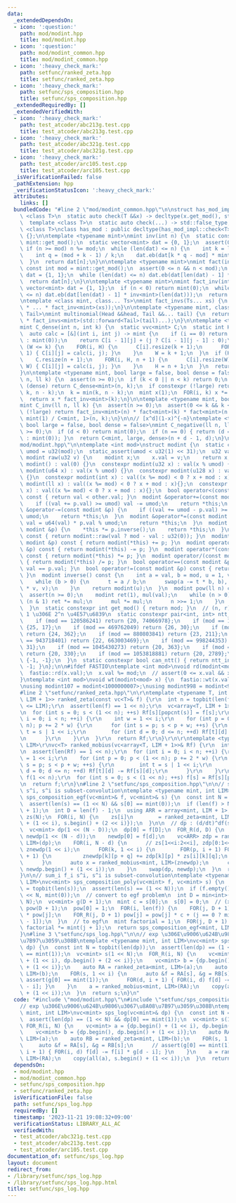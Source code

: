 ```yaml
---
data:
  _extendedDependsOn:
  - icon: ':question:'
    path: mod/modint.hpp
    title: mod/modint.hpp
  - icon: ':question:'
    path: mod/modint_common.hpp
    title: mod/modint_common.hpp
  - icon: ':heavy_check_mark:'
    path: setfunc/ranked_zeta.hpp
    title: setfunc/ranked_zeta.hpp
  - icon: ':heavy_check_mark:'
    path: setfunc/sps_composition.hpp
    title: setfunc/sps_composition.hpp
  _extendedRequiredBy: []
  _extendedVerifiedWith:
  - icon: ':heavy_check_mark:'
    path: test_atcoder/abc213g.test.cpp
    title: test_atcoder/abc213g.test.cpp
  - icon: ':heavy_check_mark:'
    path: test_atcoder/abc321g.test.cpp
    title: test_atcoder/abc321g.test.cpp
  - icon: ':heavy_check_mark:'
    path: test_atcoder/arc105.test.cpp
    title: test_atcoder/arc105.test.cpp
  _isVerificationFailed: false
  _pathExtension: hpp
  _verificationStatusIcon: ':heavy_check_mark:'
  attributes:
    links: []
  bundledCode: "#line 2 \"mod/modint_common.hpp\"\n\nstruct has_mod_impl {\n  template\
    \ <class T>\n  static auto check(T &&x) -> decltype(x.get_mod(), std::true_type{});\n\
    \  template <class T>\n  static auto check(...) -> std::false_type;\n};\n\ntemplate\
    \ <class T>\nclass has_mod : public decltype(has_mod_impl::check<T>(std::declval<T>()))\
    \ {};\n\ntemplate <typename mint>\nmint inv(int n) {\n  static const int mod =\
    \ mint::get_mod();\n  static vector<mint> dat = {0, 1};\n  assert(0 <= n);\n \
    \ if (n >= mod) n %= mod;\n  while (len(dat) <= n) {\n    int k = len(dat);\n\
    \    int q = (mod + k - 1) / k;\n    dat.eb(dat[k * q - mod] * mint::raw(q));\n\
    \  }\n  return dat[n];\n}\n\ntemplate <typename mint>\nmint fact(int n) {\n  static\
    \ const int mod = mint::get_mod();\n  assert(0 <= n && n < mod);\n  static vector<mint>\
    \ dat = {1, 1};\n  while (len(dat) <= n) dat.eb(dat[len(dat) - 1] * mint::raw(len(dat)));\n\
    \  return dat[n];\n}\n\ntemplate <typename mint>\nmint fact_inv(int n) {\n  static\
    \ vector<mint> dat = {1, 1};\n  if (n < 0) return mint(0);\n  while (len(dat)\
    \ <= n) dat.eb(dat[len(dat) - 1] * inv<mint>(len(dat)));\n  return dat[n];\n}\n\
    \ntemplate <class mint, class... Ts>\nmint fact_invs(Ts... xs) {\n  return (mint(1)\
    \ * ... * fact_inv<mint>(xs));\n}\n\ntemplate <typename mint, class Head, class...\
    \ Tail>\nmint multinomial(Head &&head, Tail &&... tail) {\n  return fact<mint>(head)\
    \ * fact_invs<mint>(std::forward<Tail>(tail)...);\n}\n\ntemplate <typename mint>\n\
    mint C_dense(int n, int k) {\n  static vvc<mint> C;\n  static int H = 0, W = 0;\n\
    \  auto calc = [&](int i, int j) -> mint {\n    if (i == 0) return (j == 0 ? mint(1)\
    \ : mint(0));\n    return C[i - 1][j] + (j ? C[i - 1][j - 1] : 0);\n  };\n  if\
    \ (W <= k) {\n    FOR(i, H) {\n      C[i].resize(k + 1);\n      FOR(j, W, k +\
    \ 1) { C[i][j] = calc(i, j); }\n    }\n    W = k + 1;\n  }\n  if (H <= n) {\n\
    \    C.resize(n + 1);\n    FOR(i, H, n + 1) {\n      C[i].resize(W);\n      FOR(j,\
    \ W) { C[i][j] = calc(i, j); }\n    }\n    H = n + 1;\n  }\n  return C[n][k];\n\
    }\n\ntemplate <typename mint, bool large = false, bool dense = false>\nmint C(ll\
    \ n, ll k) {\n  assert(n >= 0);\n  if (k < 0 || n < k) return 0;\n  if constexpr\
    \ (dense) return C_dense<mint>(n, k);\n  if constexpr (!large) return multinomial<mint>(n,\
    \ k, n - k);\n  k = min(k, n - k);\n  mint x(1);\n  FOR(i, k) x *= mint(n - i);\n\
    \  return x * fact_inv<mint>(k);\n}\n\ntemplate <typename mint, bool large = false>\n\
    mint C_inv(ll n, ll k) {\n  assert(n >= 0);\n  assert(0 <= k && k <= n);\n  if\
    \ (!large) return fact_inv<mint>(n) * fact<mint>(k) * fact<mint>(n - k);\n  return\
    \ mint(1) / C<mint, 1>(n, k);\n}\n\n// [x^d](1-x)^{-n}\ntemplate <typename mint,\
    \ bool large = false, bool dense = false>\nmint C_negative(ll n, ll d) {\n  assert(n\
    \ >= 0);\n  if (d < 0) return mint(0);\n  if (n == 0) { return (d == 0 ? mint(1)\
    \ : mint(0)); }\n  return C<mint, large, dense>(n + d - 1, d);\n}\n#line 3 \"\
    mod/modint.hpp\"\n\ntemplate <int mod>\nstruct modint {\n  static constexpr u32\
    \ umod = u32(mod);\n  static_assert(umod < u32(1) << 31);\n  u32 val;\n\n  static\
    \ modint raw(u32 v) {\n    modint x;\n    x.val = v;\n    return x;\n  }\n  constexpr\
    \ modint() : val(0) {}\n  constexpr modint(u32 x) : val(x % umod) {}\n  constexpr\
    \ modint(u64 x) : val(x % umod) {}\n  constexpr modint(u128 x) : val(x % umod)\
    \ {}\n  constexpr modint(int x) : val((x %= mod) < 0 ? x + mod : x){};\n  constexpr\
    \ modint(ll x) : val((x %= mod) < 0 ? x + mod : x){};\n  constexpr modint(i128\
    \ x) : val((x %= mod) < 0 ? x + mod : x){};\n  bool operator<(const modint &other)\
    \ const { return val < other.val; }\n  modint &operator+=(const modint &p) {\n\
    \    if ((val += p.val) >= umod) val -= umod;\n    return *this;\n  }\n  modint\
    \ &operator-=(const modint &p) {\n    if ((val += umod - p.val) >= umod) val -=\
    \ umod;\n    return *this;\n  }\n  modint &operator*=(const modint &p) {\n   \
    \ val = u64(val) * p.val % umod;\n    return *this;\n  }\n  modint &operator/=(const\
    \ modint &p) {\n    *this *= p.inverse();\n    return *this;\n  }\n  modint operator-()\
    \ const { return modint::raw(val ? mod - val : u32(0)); }\n  modint operator+(const\
    \ modint &p) const { return modint(*this) += p; }\n  modint operator-(const modint\
    \ &p) const { return modint(*this) -= p; }\n  modint operator*(const modint &p)\
    \ const { return modint(*this) *= p; }\n  modint operator/(const modint &p) const\
    \ { return modint(*this) /= p; }\n  bool operator==(const modint &p) const { return\
    \ val == p.val; }\n  bool operator!=(const modint &p) const { return val != p.val;\
    \ }\n  modint inverse() const {\n    int a = val, b = mod, u = 1, v = 0, t;\n\
    \    while (b > 0) {\n      t = a / b;\n      swap(a -= t * b, b), swap(u -= t\
    \ * v, v);\n    }\n    return modint(u);\n  }\n  modint pow(ll n) const {\n  \
    \  assert(n >= 0);\n    modint ret(1), mul(val);\n    while (n > 0) {\n      if\
    \ (n & 1) ret *= mul;\n      mul *= mul;\n      n >>= 1;\n    }\n    return ret;\n\
    \  }\n  static constexpr int get_mod() { return mod; }\n  // (n, r), r \u306F\
    \ 1 \u306E 2^n \u4E57\u6839\n  static constexpr pair<int, int> ntt_info() {\n\
    \    if (mod == 120586241) return {20, 74066978};\n    if (mod == 167772161) return\
    \ {25, 17};\n    if (mod == 469762049) return {26, 30};\n    if (mod == 754974721)\
    \ return {24, 362};\n    if (mod == 880803841) return {23, 211};\n    if (mod\
    \ == 943718401) return {22, 663003469};\n    if (mod == 998244353) return {23,\
    \ 31};\n    if (mod == 1045430273) return {20, 363};\n    if (mod == 1051721729)\
    \ return {20, 330};\n    if (mod == 1053818881) return {20, 2789};\n    return\
    \ {-1, -1};\n  }\n  static constexpr bool can_ntt() { return ntt_info().fi !=\
    \ -1; }\n};\n\n#ifdef FASTIO\ntemplate <int mod>\nvoid rd(modint<mod> &x) {\n\
    \  fastio::rd(x.val);\n  x.val %= mod;\n  // assert(0 <= x.val && x.val < mod);\n\
    }\ntemplate <int mod>\nvoid wt(modint<mod> x) {\n  fastio::wt(x.val);\n}\n#endif\n\
    \nusing modint107 = modint<1000000007>;\nusing modint998 = modint<998244353>;\n\
    #line 2 \"setfunc/ranked_zeta.hpp\"\n\r\ntemplate <typename T, int LIM>\r\nvc<array<T,\
    \ LIM + 1>> ranked_zeta(const vc<T>& f) {\r\n  int n = topbit(len(f));\r\n  assert(n\
    \ <= LIM);\r\n  assert(len(f) == 1 << n);\r\n  vc<array<T, LIM + 1>> Rf(1 << n);\r\
    \n  for (int s = 0; s < (1 << n); ++s) Rf[s][popcnt(s)] = f[s];\r\n  for (int\
    \ i = 0; i < n; ++i) {\r\n    int w = 1 << i;\r\n    for (int p = 0; p < (1 <<\
    \ n); p += 2 * w) {\r\n      for (int s = p; s < p + w; ++s) {\r\n        int\
    \ t = s | 1 << i;\r\n        for (int d = 0; d <= n; ++d) Rf[t][d] += Rf[s][d];\r\
    \n      }\r\n    }\r\n  }\r\n  return Rf;\r\n}\r\n\r\ntemplate <typename T, int\
    \ LIM>\r\nvc<T> ranked_mobius(vc<array<T, LIM + 1>>& Rf) {\r\n  int n = topbit(len(Rf));\r\
    \n  assert(len(Rf) == 1 << n);\r\n  for (int i = 0; i < n; ++i) {\r\n    int w\
    \ = 1 << i;\r\n    for (int p = 0; p < (1 << n); p += 2 * w) {\r\n      for (int\
    \ s = p; s < p + w; ++s) {\r\n        int t = s | 1 << i;\r\n        for (int\
    \ d = 0; d <= n; ++d) Rf[t][d] -= Rf[s][d];\r\n      }\r\n    }\r\n  }\r\n  vc<T>\
    \ f(1 << n);\r\n  for (int s = 0; s < (1 << n); ++s) f[s] = Rf[s][popcnt(s)];\r\
    \n  return f;\r\n}\n#line 2 \"setfunc/sps_composition.hpp\"\n\n// sum_i f_i/i!\
    \ s^i, s^i is subset-convolution\ntemplate <typename mint, int LIM>\nvc<mint>\
    \ sps_composition_egf(vc<mint>& f, vc<mint>& s) {\n  const int N = topbit(len(s));\n\
    \  assert(len(s) == (1 << N) && s[0] == mint(0));\n  if (len(f) > N) f.resize(N\
    \ + 1);\n  int D = len(f) - 1;\n  using ARR = array<mint, LIM + 1>;\n  vvc<ARR>\
    \ zs(N);\n  FOR(i, N) {\n    zs[i]\n        = ranked_zeta<mint, LIM>({s.begin()\
    \ + (1 << i), s.begin() + (2 << i)});\n  }\n\n  // dp : (d/dt)^df(s) (d=D,D-1,...)\n\
    \  vc<mint> dp(1 << (N - D));\n  dp[0] = f[D];\n  FOR_R(d, D) {\n    vc<mint>\
    \ newdp(1 << (N - d));\n    newdp[0] = f[d];\n    vc<ARR> zdp = ranked_zeta<mint,\
    \ LIM>(dp);\n    FOR(i, N - d) {\n      // zs[1<<i:2<<i], zdp[0:1<<i]\n      vc<ARR>\
    \ znewdp(1 << i);\n      FOR(k, 1 << i) {\n        FOR(p, i + 1) FOR(q, i - p\
    \ + 1) {\n          znewdp[k][p + q] += zdp[k][p] * zs[i][k][q];\n        }\n\
    \      }\n      auto x = ranked_mobius<mint, LIM>(znewdp);\n      copy(all(x),\
    \ newdp.begin() + (1 << i));\n    }\n    swap(dp, newdp);\n  }\n  return dp;\n\
    }\n\n// sum_i f_i s^i, s^i is subset-convolution\ntemplate <typename mint, int\
    \ LIM>\nvc<mint> sps_composition_poly(vc<mint> f, vc<mint> s) {\n  const int N\
    \ = topbit(len(s));\n  assert(len(s) == (1 << N));\n  if (f.empty()) return vc<mint>(1\
    \ << N, mint(0));\n  // convert to egf problem\n  int D = min<int>(len(f) - 1,\
    \ N);\n  vc<mint> g(D + 1);\n  mint c = s[0];\n  s[0] = 0;\n  // (x+c)^i\n  vc<mint>\
    \ pow(D + 1);\n  pow[0] = 1;\n  FOR(i, len(f)) {\n    FOR(j, D + 1) g[j] += f[i]\
    \ * pow[j];\n    FOR_R(j, D + 1) pow[j] = pow[j] * c + (j == 0 ? mint(0) : pow[j\
    \ - 1]);\n  }\n  // to egf\n  mint factorial = 1;\n  FOR(j, D + 1) g[j] *= factorial,\
    \ factorial *= mint(j + 1);\n  return sps_composition_egf<mint, LIM>(g, s);\n\
    }\n#line 3 \"setfunc/sps_log.hpp\"\n\n// exp \u306E\u9006\u624B\u9806\u3067\u8A08\
    \u7B97\u3059\u308B\ntemplate <typename mint, int LIM>\nvc<mint> sps_log(vc<mint>&\
    \ dp) {\n  const int N = topbit(len(dp));\n  assert(len(dp) == (1 << N) && dp[0]\
    \ == mint(1));\n  vc<mint> s(1 << N);\n  FOR_R(i, N) {\n    vc<mint> a = {dp.begin()\
    \ + (1 << i), dp.begin() + (2 << i)};\n    vc<mint> b = {dp.begin(), dp.begin()\
    \ + (1 << i)};\n    auto RA = ranked_zeta<mint, LIM>(a);\n    auto RB = ranked_zeta<mint,\
    \ LIM>(b);\n    FOR(s, 1 << i) {\n      auto &f = RA[s], &g = RB[s];\n      //\
    \ assert(g[0] == mint(1));\n      FOR(d, i + 1) { FOR(i, d) f[d] -= f[i] * g[d\
    \ - i]; }\n    }\n    a = ranked_mobius<mint, LIM>(RA);\n    copy(all(a), s.begin()\
    \ + (1 << i));\n  }\n  return s;\n}\n"
  code: "#include \"mod/modint.hpp\"\n#include \"setfunc/sps_composition.hpp\"\n\n\
    // exp \u306E\u9006\u624B\u9806\u3067\u8A08\u7B97\u3059\u308B\ntemplate <typename\
    \ mint, int LIM>\nvc<mint> sps_log(vc<mint>& dp) {\n  const int N = topbit(len(dp));\n\
    \  assert(len(dp) == (1 << N) && dp[0] == mint(1));\n  vc<mint> s(1 << N);\n \
    \ FOR_R(i, N) {\n    vc<mint> a = {dp.begin() + (1 << i), dp.begin() + (2 << i)};\n\
    \    vc<mint> b = {dp.begin(), dp.begin() + (1 << i)};\n    auto RA = ranked_zeta<mint,\
    \ LIM>(a);\n    auto RB = ranked_zeta<mint, LIM>(b);\n    FOR(s, 1 << i) {\n \
    \     auto &f = RA[s], &g = RB[s];\n      // assert(g[0] == mint(1));\n      FOR(d,\
    \ i + 1) { FOR(i, d) f[d] -= f[i] * g[d - i]; }\n    }\n    a = ranked_mobius<mint,\
    \ LIM>(RA);\n    copy(all(a), s.begin() + (1 << i));\n  }\n  return s;\n}"
  dependsOn:
  - mod/modint.hpp
  - mod/modint_common.hpp
  - setfunc/sps_composition.hpp
  - setfunc/ranked_zeta.hpp
  isVerificationFile: false
  path: setfunc/sps_log.hpp
  requiredBy: []
  timestamp: '2023-11-21 19:08:32+09:00'
  verificationStatus: LIBRARY_ALL_AC
  verifiedWith:
  - test_atcoder/abc321g.test.cpp
  - test_atcoder/abc213g.test.cpp
  - test_atcoder/arc105.test.cpp
documentation_of: setfunc/sps_log.hpp
layout: document
redirect_from:
- /library/setfunc/sps_log.hpp
- /library/setfunc/sps_log.hpp.html
title: setfunc/sps_log.hpp
---
```

